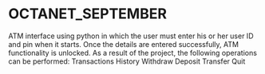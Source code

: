# OCTANET_SEPTEMBER
ATM interface using python in which the user must enter his or her user ID and pin when it starts. Once the details are entered successfully, ATM functionality is unlocked. As a result of the project, the following operations can be performed:  Transactions History Withdraw Deposit Transfer Quit
